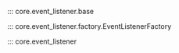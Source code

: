 ::: core.event_listener.base

::: core.event_listener.factory.EventListenerFactory

::: core.event_listener


